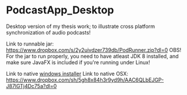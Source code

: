 # PodcastApp_Desktop
Desktop version of my thesis work; to illustrate cross platform synchronization of audio podcasts!

Link to runnable jar: https://www.dropbox.com/s/2y2uivdzer739db/PodRunner.zip?dl=0
OBS! For the jar to run properly, you need to have atleast JDK 8 installed, and make sure JavaFX is included if you're running under Linux!

Link to native [windows installer](https://www.dropbox.com/s/n7e2ei62116jqfk/PodRunner-1.0.exe?dl=0)
Link to native OSX: https://www.dropbox.com/sh/5gh8x84h3r9yd9h/AAC6QLbEJGP-J87lGTj4Dc75a?dl=0
